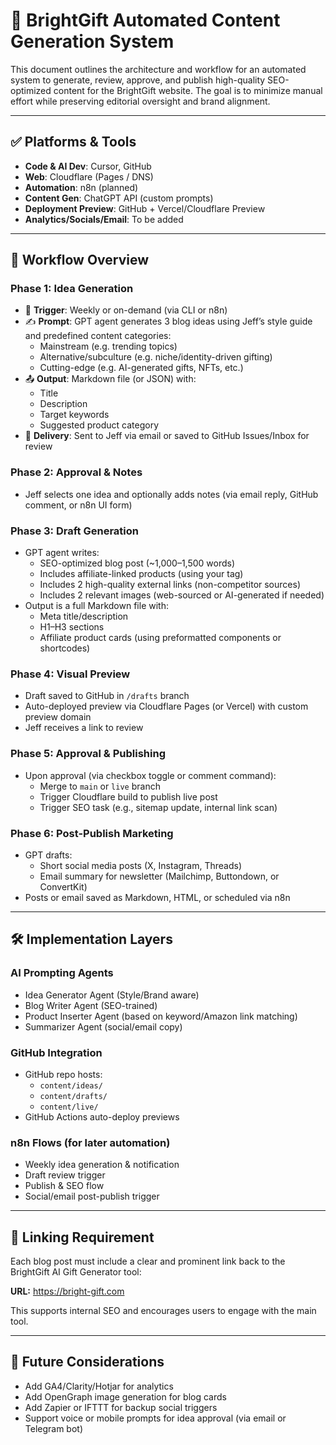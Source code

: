 # 🌟 BrightGift Automated Content Generation System

This document outlines the architecture and workflow for an automated system to generate, review, approve, and publish high-quality SEO-optimized content for the BrightGift website. The goal is to minimize manual effort while preserving editorial oversight and brand alignment.

---

## ✅ Platforms & Tools
- **Code & AI Dev**: Cursor, GitHub
- **Web**: Cloudflare (Pages / DNS)
- **Automation**: n8n (planned)
- **Content Gen**: ChatGPT API (custom prompts)
- **Deployment Preview**: GitHub + Vercel/Cloudflare Preview
- **Analytics/Socials/Email**: To be added

---

## 🧠 Workflow Overview

### Phase 1: Idea Generation
- 🧩 **Trigger**: Weekly or on-demand (via CLI or n8n)
- ✍️ **Prompt**: GPT agent generates 3 blog ideas using Jeff’s style guide and predefined content categories:
  - Mainstream (e.g. trending topics)
  - Alternative/subculture (e.g. niche/identity-driven gifting)
  - Cutting-edge (e.g. AI-generated gifts, NFTs, etc.)
- 📤 **Output**: Markdown file (or JSON) with:
  - Title
  - Description
  - Target keywords
  - Suggested product category
- 🔁 **Delivery**: Sent to Jeff via email or saved to GitHub Issues/Inbox for review

### Phase 2: Approval & Notes
- Jeff selects one idea and optionally adds notes (via email reply, GitHub comment, or n8n UI form)

### Phase 3: Draft Generation
- GPT agent writes:
  - SEO-optimized blog post (~1,000–1,500 words)
  - Includes affiliate-linked products (using your tag)
  - Includes 2 high-quality external links (non-competitor sources)
  - Includes 2 relevant images (web-sourced or AI-generated if needed)
- Output is a full Markdown file with:
  - Meta title/description
  - H1–H3 sections
  - Affiliate product cards (using preformatted components or shortcodes)

### Phase 4: Visual Preview
- Draft saved to GitHub in `/drafts` branch
- Auto-deployed preview via Cloudflare Pages (or Vercel) with custom preview domain
- Jeff receives a link to review

### Phase 5: Approval & Publishing
- Upon approval (via checkbox toggle or comment command):
  - Merge to `main` or `live` branch
  - Trigger Cloudflare build to publish live post
  - Trigger SEO task (e.g., sitemap update, internal link scan)

### Phase 6: Post-Publish Marketing
- GPT drafts:
  - Short social media posts (X, Instagram, Threads)
  - Email summary for newsletter (Mailchimp, Buttondown, or ConvertKit)
- Posts or email saved as Markdown, HTML, or scheduled via n8n

---

## 🛠️ Implementation Layers

### AI Prompting Agents
- Idea Generator Agent (Style/Brand aware)
- Blog Writer Agent (SEO-trained)
- Product Inserter Agent (based on keyword/Amazon link matching)
- Summarizer Agent (social/email copy)

### GitHub Integration
- GitHub repo hosts:
  - `content/ideas/`
  - `content/drafts/`
  - `content/live/`
- GitHub Actions auto-deploy previews

### n8n Flows (for later automation)
- Weekly idea generation & notification
- Draft review trigger
- Publish & SEO flow
- Social/email post-publish trigger

---

## 🔗 Linking Requirement

Each blog post must include a clear and prominent link back to the BrightGift AI Gift Generator tool:

**URL:** https://bright-gift.com

This supports internal SEO and encourages users to engage with the main tool.

---

## 🧩 Future Considerations
- Add GA4/Clarity/Hotjar for analytics
- Add OpenGraph image generation for blog cards
- Add Zapier or IFTTT for backup social triggers
- Support voice or mobile prompts for idea approval (via email or Telegram bot)
